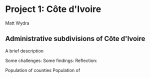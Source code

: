 # Project 1: Côte d'Ivoire

Matt Wydra

## Administrative subdivisions of Côte d'Ivoire

A brief description



Some challenges:
Some findings:
Reflection:

Population of counties
Population of 
